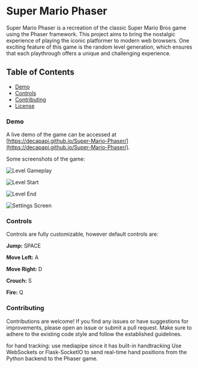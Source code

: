 
# **Super Mario Phaser**

Super Mario Phaser is a recreation of the classic Super Mario Bros game using the Phaser framework. This project aims to bring the nostalgic experience of playing the iconic platformer to modern web browsers. One exciting feature of this game is the random level generation, which ensures that each playthrough offers a unique and challenging experience.


## **Table of Contents**

- [Demo](#Demo)
- [Controls](#Controls)
- [Contributing](#Contributing)
- [License](#License)

### Demo

A live demo of the game can be accessed at [https://decapapi.github.io/Super-Mario-Phaser/](https://decapapi.github.io/Super-Mario-Phaser/).

Some screenshots of the game:

![Level Gameplay](assets/showcase/level-gameplay.gif)

![Level Start](assets/showcase/level-start.gif)

![Level End](assets/showcase/level-end.gif)

![Settings Screen](assets/showcase/settings-screen.png)

### Controls

Controls are fully customizable, however default controls are:

**Jump:** SPACE

**Move Left:** A

**Move Right:** D

**Crouch:** S

**Fire:** Q

### Contributing

Contributions are welcome! If you find any issues or have suggestions for improvements, please open an issue or submit a pull request. Make sure to adhere to the existing code style and follow the established guidelines.


<!-- ----------------------------added by priyanka------------------------------ -->

for hand tracking: use mediapipe since it has built-in handtracking
Use WebSockets or Flask-SocketIO to send real-time hand positions from the Python backend to the Phaser game.
